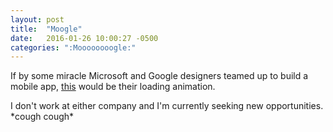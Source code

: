 ```yaml
---
layout: post
title:  "Moogle"
date:   2016-01-26 10:00:27 -0500
categories: ":Moooooooogle:"
---
```


<p>If by some miracle Microsoft and Google designers teamed up to build a mobile app, <a href="http://davemuench.com/moogle">this</a> would be their loading animation.</p>
<p>I don't work at either company and I'm currently seeking new opportunities. *cough cough*
